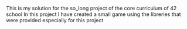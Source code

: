 This is my solution for the so_long project of the core curriculum of 42 school
In this project I have created a small game using the libreries that were provided especially for this project 
